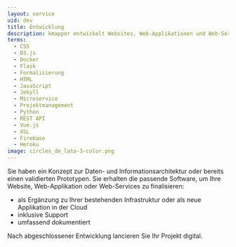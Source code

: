 ```yaml
---
layout: service
uid: dev
title: Entwicklung
description: kmapper entwickelt Websites, Web-Applikationen und Web-Services
terms: 
  - CSS
  - D3.js
  - Docker
  - Flask
  - Formalisierung
  - HTML
  - JavaScript
  - Jekyll
  - Microservice
  - Projektmanagement
  - Python
  - REST API
  - Vue.js
  - XSL
  - Firebase
  - Heroku
image: circles_de_lato-3-color.png
---
```


Sie haben ein Konzept zur Daten- und Informationsarchitektur oder bereits einen validierten Prototypen. Sie erhalten die passende Software, um Ihre Website, Web-Applikation oder Web-Services zu finalisieren: 

- als Ergänzung zu Ihrer bestehenden Infrastruktur oder als neue Applikation in der Cloud 
- inklusive Support 
- umfassend dokumentiert 

Nach abgeschlossener Entwicklung lancieren Sie Ihr Projekt digital. 

